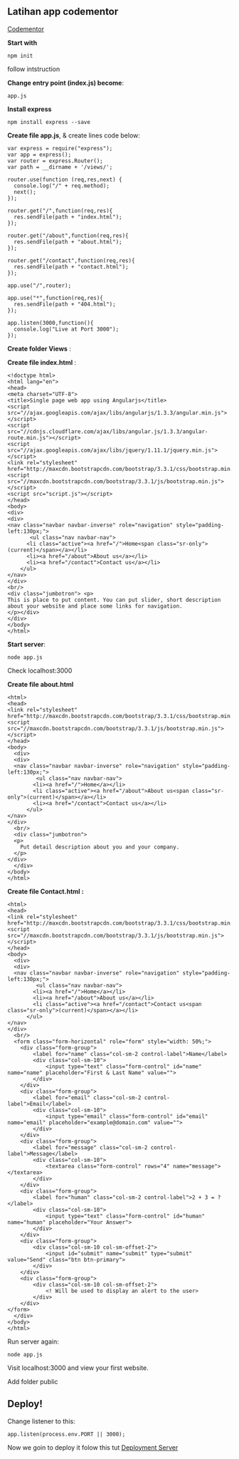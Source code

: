 ## Latihan app codementor
[Codementor](https://www.codementor.io/nodejs/tutorial/build-website-from-scratch-using-expressjs-and-bootstrap)

**Start with** 

	npm init

follow intstruction

**Change entry point (index.js) become**: 

	app.js

**Install express**

	npm install express --save

**Create file app.js**, & create lines code below:

	var express = require("express");
	var app = express();
	var router = express.Router();
	var path = __dirname + '/views/';

	router.use(function (req,res,next) {
	  console.log("/" + req.method);
	  next();
	});

	router.get("/",function(req,res){
	  res.sendFile(path + "index.html");
	});

	router.get("/about",function(req,res){
	  res.sendFile(path + "about.html");
	});

	router.get("/contact",function(req,res){
	  res.sendFile(path + "contact.html");
	});

	app.use("/",router);

	app.use("*",function(req,res){
	  res.sendFile(path + "404.html");
	});

	app.listen(3000,function(){
	  console.log("Live at Port 3000");
	});


**Create folder Views** :

**Create file index.html** :

	<!doctype html>
	<html lang="en">
	<head>
	<meta charset="UTF-8">
	<title>Single page web app using Angularjs</title>
	<script src="//ajax.googleapis.com/ajax/libs/angularjs/1.3.3/angular.min.js"></script>
	<script src="//cdnjs.cloudflare.com/ajax/libs/angular.js/1.3.3/angular-route.min.js"></script>
	<script src="//ajax.googleapis.com/ajax/libs/jquery/1.11.1/jquery.min.js"></script>
	<link rel="stylesheet" href="http://maxcdn.bootstrapcdn.com/bootstrap/3.3.1/css/bootstrap.min.css">
	<script src="//maxcdn.bootstrapcdn.com/bootstrap/3.3.1/js/bootstrap.min.js"></script>
	<script src="script.js"></script>
	</head>
	<body>
	<div>
	<div>
	<nav class="navbar navbar-inverse" role="navigation" style="padding-left:130px;">
	       <ul class="nav navbar-nav">
	      <li class="active"><a href="/">Home<span class="sr-only">(current)</span></a></li>
	      <li><a href="/about">About us</a></li>
	      <li><a href="/contact">Contact us</a></li>
	    </ul>
	</nav>
	</div>
	<br/>
	<div class="jumbotron"> <p>
	This is place to put content. You can put slider, short description about your website and place some links for navigation.
	</p></div>
	</div>
	</body>
	</html>

**Start server**:

	node app.js

Check localhost:3000

**Create file about.html**

	<html>
	<head>
	<link rel="stylesheet" href="http://maxcdn.bootstrapcdn.com/bootstrap/3.3.1/css/bootstrap.min.css">
	<script src="//maxcdn.bootstrapcdn.com/bootstrap/3.3.1/js/bootstrap.min.js"></script>
	</head>
	<body>
	  <div>
	  <div>
	  <nav class="navbar navbar-inverse" role="navigation" style="padding-left:130px;">
	         <ul class="nav navbar-nav">
	        <li><a href="/">Home</a></li>
	        <li class="active"><a href="/about">About us<span class="sr-only">(current)</span></a></li>
	        <li><a href="/contact">Contact us</a></li>
	      </ul>
	</nav>
	</div>
	  <br/>
	  <div class="jumbotron">
	  <p>
	    Put detail description about you and your company.
	  </p>
	</div>
	  </div>
	</body>
	</html>

**Create file Contact.html :**

	<html>
	<head>
	<link rel="stylesheet" href="http://maxcdn.bootstrapcdn.com/bootstrap/3.3.1/css/bootstrap.min.css">
	<script src="//maxcdn.bootstrapcdn.com/bootstrap/3.3.1/js/bootstrap.min.js"></script>
	</head>
	<body>
	  <div>
	  <div>
	  <nav class="navbar navbar-inverse" role="navigation" style="padding-left:130px;">
	         <ul class="nav navbar-nav">
	        <li><a href="/">Home</a></li>
	        <li><a href="/about">About us</a></li>
	        <li class="active"><a href="/contact">Contact us<span class="sr-only">(current)</span></a></li>
	      </ul>
	</nav>
	</div>
	  <br/>
	  <form class="form-horizontal" role="form" style="width: 50%;">
	    <div class="form-group">
	        <label for="name" class="col-sm-2 control-label">Name</label>
	        <div class="col-sm-10">
	            <input type="text" class="form-control" id="name" name="name" placeholder="First & Last Name" value="">
	        </div>
	    </div>
	    <div class="form-group">
	        <label for="email" class="col-sm-2 control-label">Email</label>
	        <div class="col-sm-10">
	            <input type="email" class="form-control" id="email" name="email" placeholder="example@domain.com" value="">
	        </div>
	    </div>
	    <div class="form-group">
	        <label for="message" class="col-sm-2 control-label">Message</label>
	        <div class="col-sm-10">
	            <textarea class="form-control" rows="4" name="message"></textarea>
	        </div>
	    </div>
	    <div class="form-group">
	        <label for="human" class="col-sm-2 control-label">2 + 3 = ?</label>
	        <div class="col-sm-10">
	            <input type="text" class="form-control" id="human" name="human" placeholder="Your Answer">
	        </div>
	    </div>
	    <div class="form-group">
	        <div class="col-sm-10 col-sm-offset-2">
	            <input id="submit" name="submit" type="submit" value="Send" class="btn btn-primary">
	        </div>
	    </div>
	    <div class="form-group">
	        <div class="col-sm-10 col-sm-offset-2">
	            <! Will be used to display an alert to the user>
	        </div>
	    </div>
	</form>
	  </div>
	</body>
	</html>

Run server again:

	node app.js

Visit localhost:3000 and view your first website.

Add folder public

## Deploy!

Change listener to this:

	app.listen(process.env.PORT || 3000);	

Now we goin to deploy it folow this tut [Deployment Server](https://github.com/vanbumi/CodeJournal/tree/master/BasicSetup-WebDevelopment)

